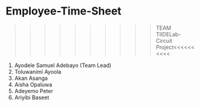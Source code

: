 # Employee-Time-Sheet

>>>>>>>>>>TEAM TIIDELab-Circuit Project<<<<<<<<<<

1. Ayodele Samuel Adebayo (Team Lead)
2. Toluwanimi Ayoola
3. Akan Asanga
4. Aisha Opaluwa
5. Adeyemo Peter
6. Ariyibi Baseet
